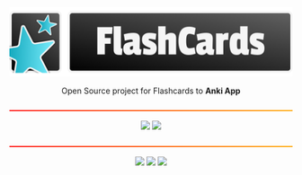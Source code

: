 <div align="center">
    <img src="assets/img/FlashCardsBanner.png" width="512">
    <p>Open Source project for Flashcards to <b>Anki App</b></p>
</div>

![](https://github.com/Harlocks/keypirinha/blob/main/assets/images/warnLine.png?raw=true)

<div align="center">
    <img src="https://img.shields.io/badge/HTML5-E34F26?style=for-the-badge&logo=html5&logoColor=white">
    <img src="https://img.shields.io/badge/CSS3-1572B6?style=for-the-badge&logo=css3&logoColor=white">
</div>

![](https://github.com/Harlocks/keypirinha/blob/main/assets/images/warnLine.png?raw=true)

<div align="center">
    <img src="https://img.shields.io/website?url=https%3A%2F%2Fharlocks.github.io&up_message=ONLINE&up_color=77dd77&down_message=OFFLINE&down_color=ff6961&style=flat-square&logo=github&label=WEBSITE&labelColor=222">
    <img src="https://img.shields.io/github/repo-size/harlocks/harlocks.github.io?style=flat-square&label=REPO%20SIZE&labelColor=222
    ">
    <img src="https://img.shields.io/github/stars/harlocks/harlocks.github.io?style=flat-square&label=STARS&labelColor=222
    ">
</div>

